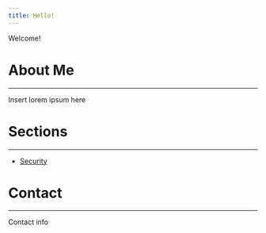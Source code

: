 ```yaml
---
title: Hello!
---
```


Welcome!
# About Me
---
Insert lorem ipsum here

# Sections
---
- [Security](tags/security)

# Contact
---
Contact info